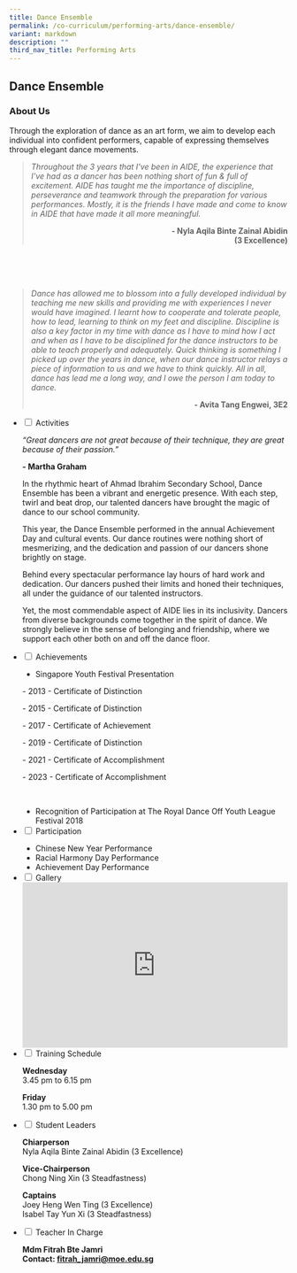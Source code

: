 ```yaml
---
title: Dance Ensemble
permalink: /co-curriculum/performing-arts/dance-ensemble/
variant: markdown
description: ""
third_nav_title: Performing Arts
---
```

## Dance Ensemble
### About Us
Through the exploration of dance as an art form, we aim to develop each individual into confident performers, capable of expressing themselves through elegant dance movements.

<blockquote>
<p><em>Throughout the 3 years that I've been in AIDE, the experience that I've had as a dancer has been nothing short of fun &amp; full of excitement. AIDE has taught me the importance of discipline, perseverance and teamwork through the preparation for various performances. Mostly, it is the friends I have made and come to know in AIDE that have made it all more meaningful.</em></p>

<p style="text-align: right;"><strong>- Nyla Aqila Binte Zainal Abidin <br>(3 Excellence)</strong></p>
	
</blockquote>
<br>
<br>
<br>
<blockquote>
<p><em>Dance has allowed me to blossom into a fully developed individual by teaching me new skills and providing me with experiences I never would have imagined. I learnt how to cooperate and tolerate people, how to lead, learning to think on my feet and discipline. Discipline is also a key factor in my time with dance as I have to mind how I act and when as I have to be disciplined for the dance instructors to be able to teach properly and adequately. Quick thinking is something I picked up over the years in dance, when our dance instructor relays a piece of information to us and we have to think quickly. All in all, dance has lead me a long way, and I owe the person I am today to dance.</em></p>

<p style="text-align: right;"><strong>- Avita Tang Engwei, 3E2</strong></p>
	
</blockquote>

<ul class="jekyllcodex_accordion">
<li><input id="accordion2" type="checkbox"> <label for="accordion2">Activities</label>
<div>
<p><em>“Great dancers are not great because of their technique, they are great because of their passion.”</em></p>
<p><strong>- Martha Graham</strong></p>
<p>In the rhythmic heart of Ahmad Ibrahim Secondary School, Dance Ensemble has been a vibrant and energetic presence. With each step, twirl and beat drop, our talented dancers have brought the magic of dance to our school community.

This year, the Dance Ensemble performed in the annual Achievement Day and cultural events. Our dance routines were nothing short of mesmerizing, and the dedication and passion of our dancers shone brightly on stage.

Behind every spectacular performance lay hours of hard work and dedication. Our dancers pushed their limits and honed their techniques, all under the guidance of our talented instructors.

Yet, the most commendable aspect of AIDE lies in its inclusivity. Dancers from diverse backgrounds come together in the spirit of dance. We strongly believe in the sense of belonging and friendship, where we support each other both on and off the dance floor.</p>
</div>
</li>

<li><input id="accordion3" type="checkbox"> <label for="accordion3">Achievements</label>
<div>
<ul style="list-style-type:disc;"><li>Singapore Youth Festival Presentation</li></ul>
<p>- 2013 - Certificate of Distinction</p>
<p>- 2015 - Certificate of Distinction</p>
<p>- 2017 - Certificate of Achievement</p>
<p>- 2019 - Certificate of Distinction</p>
<p>- 2021 - Certificate of Accomplishment</p>
<p>- 2023 - Certificate of Accomplishment</p><br>
<ul style="list-style-type:disc;"><li>Recognition of Participation at The Royal Dance Off Youth League Festival 2018</li></ul>




</div>
</li>

<li><input id="accordion4" type="checkbox"> <label for="accordion4">Participation</label>
<div>
<ul style="list-style-type:disc;">
<li>Chinese New Year Performance</li>
<li>Racial Harmony Day Performance</li>
<li>Achievement Day Performance</li></ul>
</div>
</li>

<li><input id="accordion5" type="checkbox"> <label for="accordion5">Gallery</label>
<div>
<iframe src="https://docs.google.com/presentation/d/e/2PACX-1vST7bCq0uLVGdpHPatlD7rW3aWYOpVM7svSCbLArqqq367-XIFM99WQsELGzgfTy3Heg3KUXeQ43WHI/embed?start=true&amp;loop=true&amp;delayms=5000" frameborder="0" width="480" height="299" allowfullscreen="true"></iframe>
</div>
</li>

<li><input id="accordion6" type="checkbox"> <label for="accordion6">Training Schedule</label>
<div>
<p><strong>Wednesday</strong><br>3.45 pm to 6.15 pm</p>
<p><strong>Friday</strong><br>1.30 pm to 5.00 pm</p>
</div>
</li>

<li><input id="accordion7" type="checkbox"> <label for="accordion7">Student Leaders</label>
<div>
<p><strong>Chiarperson<br></strong>Nyla Aqila Binte Zainal Abidin (3 Excellence)</p>
<p><strong>Vice-Chairperson<br></strong>Chong Ning Xin (3 Steadfastness)</p>
<p><strong>Captains<br></strong>Joey Heng Wen Ting (3 Excellence)<br>Isabel Tay Yun Xi (3 Steadfastness)</p>
</div>
</li>

<li><input id="accordion8" type="checkbox"> <label for="accordion8">Teacher In Charge</label>
<div>
<p><strong>Mdm Fitrah Bte Jamri<br></strong><strong>Contact:&nbsp;<a href="mailto:fitrah_jamri@moe.edu.sg" target="">fitrah_jamri@moe.edu.sg</a></strong></p>
</div>
</li>
</ul>